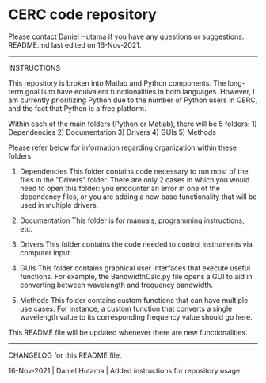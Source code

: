 # CERC code repository

Please contact Daniel Hutama if you have any questions or suggestions. 
README.md last edited on 16-Nov-2021.

-----------------------------------------------------------------
INSTRUCTIONS

This repository is broken into Matlab and Python components. The long-term goal is to have equivalent functionalities in both languages. However, I am currently prioritizing Python due to the number of Python users in CERC, and the fact that Python is a free platform. 

Within each of the main folders (Python or Matlab), there will be 5 folders:
    1) Dependencies
    2) Documentation
    3) Drivers
    4) GUIs
    5) Methods

Please refer below for information regarding organization within these folders.

1) Dependencies
    This folder contains code necessary to run most of the files in the "Drivers" folder. There are only 2 cases in which you would need to open this folder: you encounter an error in one of the dependency files, or you are adding a new base functionality that will be used in multiple drivers.

2) Documentation
    This folder is for manuals, programming instructions, etc.

3) Drivers
    This folder contains the code needed to control instruments via computer input.

4) GUIs
    This folder contains graphical user interfaces that execute useful functions. For example, the BandwidthCalc.py file opens a GUI to aid in converting between wavelength and frequency bandwidth.

5) Methods
    This folder contains custom functions that can have multiple use cases. For instance, a custom function that converts a single wavelength value to its corresponding frequency value should go here. 

This README file will be updated whenever there are new functionalities.


-----------------------------------------------------------------
CHANGELOG for this README file.

16-Nov-2021 | Daniel Hutama | Added instructions for repository usage. 